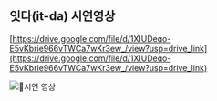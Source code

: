 ## 잇다(it-da) 시연영상
[https://drive.google.com/file/d/1XIUDeqo-E5vKbrie966vTWCa7wKr3ew_/view?usp=drive_link](https://drive.google.com/file/d/1XIUDeqo-E5vKbrie966vTWCa7wKr3ew_/view?usp=drive_link)

![시연 영상](https://github.com/Ewhathon/2024ewhathon/assets/81500249/dac2f277-f5f0-4a70-baca-1a987cfba3bb)
